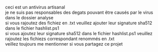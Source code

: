 ceci est un antivirus artisanal<br>
je ne suis pas responsables des degats pouvant être causés par le virus dans le dossier analyse<br>
si vous rajoutez des fichiez en .txt veuillez ajouter leur signature sha512 dans le fichier hashlist.ps1<br>
si vous ajoutez leur signature sha512 dans le fichier hashlist.ps1 veuillez rajoutez les fichiezs correspondant renommés en .txt<br>
veillez toujours me mentionner si vous partagez ce projet<br>
